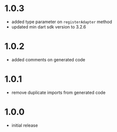 # 1.0.3
- added type parameter on `registerAdapter` method
- updated min dart sdk version to 3.2.6

# 1.0.2
- added comments on generated code

# 1.0.1
- remove duplicate imports from generated code

# 1.0.0
- initial release